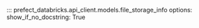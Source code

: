 ::: prefect_databricks.api_client.models.file_storage_info
    options:
      show_if_no_docstring: True